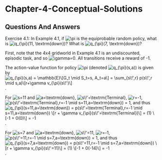 # Chapter-4-Conceptual-Solutions

## Questions And Answers
Exercise 4.1: In Example 4.1, if ![$\pi$](https://render.githubusercontent.com/render/math?math=%24%5Cpi%24) is the equiprobable random policy, what is ![$q_{\pi}(11, \textrm{down})$](https://render.githubusercontent.com/render/math?math=%24q_%7B%5Cpi%7D(11%2C%20%5Ctextrm%7Bdown%7D)%24)? What is ![$q_{\pi}(7, \textrm{down})$](https://render.githubusercontent.com/render/math?math=%24q_%7B%5Cpi%7D(7%2C%20%5Ctextrm%7Bdown%7D)%24)?

First, note that the 4x4 gridworld in Example 4.1 is an undiscounted, episodic task, and so ![$\gamma=0$](https://render.githubusercontent.com/render/math?math=%24%5Cgamma%3D0%24).  All transitions receive a reward of -1. 

The action-value function for policy ![$\pi$](https://render.githubusercontent.com/render/math?math=%24%5Cpi%24) (denoted ![$q_{\pi}(s,a)$](https://render.githubusercontent.com/render/math?math=%24q_%7B%5Cpi%7D(s%2Ca)%24)) is given by ![$q_{\pi}(s,a) = \mathbb{E}\[G_t \mid S_t=s, A_t=a\] = \sum_{s\!',r} p(s\!',r \mid s,a)\[r+\gamma v_{\pi}(s\!')\]$](https://render.githubusercontent.com/render/math?math=%24q_%7B%5Cpi%7D(s%2Ca)%20%3D%20%5Cmathbb%7BE%7D%5BG_t%20%5Cmid%20S_t%3Ds%2C%20A_t%3Da%5D%20%3D%20%5Csum_%7Bs%5C!'%2Cr%7D%20p(s%5C!'%2Cr%20%5Cmid%20s%2Ca)%5Br%2B%5Cgamma%20v_%7B%5Cpi%7D(s%5C!')%5D%24).

For ![$s=11$](https://render.githubusercontent.com/render/math?math=%24s%3D11%24) and ![$a=\textrm{down}$](https://render.githubusercontent.com/render/math?math=%24a%3D%5Ctextrm%7Bdown%7D%24), ![$s\!'=\textrm{Terminal}$](https://render.githubusercontent.com/render/math?math=%24s%5C!'%3D%5Ctextrm%7BTerminal%7D%24), ![$r=-1$](https://render.githubusercontent.com/render/math?math=%24r%3D-1%24), ![$p(s\!'=\textrm{Terminal},r=-1 \mid s=11,a=\textrm{down}) = 1$](https://render.githubusercontent.com/render/math?math=%24p(s%5C!'%3D%5Ctextrm%7BTerminal%7D%2Cr%3D-1%20%5Cmid%20s%3D11%2Ca%3D%5Ctextrm%7Bdown%7D)%20%3D%201%24), and thus ![$q_{\pi}(s=11,a=\textrm{down}) = p(s\!'=\textrm{Terminal},r=-1 \mid s=11,a=\textrm{down}) \[r + \gamma v_{\pi}(s\!'=\textrm{Terminal})\] = (1) \[-1 + 0(0)\] = -1$](https://render.githubusercontent.com/render/math?math=%24q_%7B%5Cpi%7D(s%3D11%2Ca%3D%5Ctextrm%7Bdown%7D)%20%3D%20p(s%5C!'%3D%5Ctextrm%7BTerminal%7D%2Cr%3D-1%20%5Cmid%20s%3D11%2Ca%3D%5Ctextrm%7Bdown%7D)%20%5Br%20%2B%20%5Cgamma%20v_%7B%5Cpi%7D(s%5C!'%3D%5Ctextrm%7BTerminal%7D)%5D%20%3D%20(1)%20%5B-1%20%2B%200(0)%5D%20%3D%20-1%24).

For ![$s=7$](https://render.githubusercontent.com/render/math?math=%24s%3D7%24) and ![$a=\textrm{down}$](https://render.githubusercontent.com/render/math?math=%24a%3D%5Ctextrm%7Bdown%7D%24), ![$s\!'=11$](https://render.githubusercontent.com/render/math?math=%24s%5C!'%3D11%24), ![$r=-1$](https://render.githubusercontent.com/render/math?math=%24r%3D-1%24), ![$p(s\!'=11,r=-1 \mid s=7,a=\textrm{down}) = 1$](https://render.githubusercontent.com/render/math?math=%24p(s%5C!'%3D11%2Cr%3D-1%20%5Cmid%20s%3D7%2Ca%3D%5Ctextrm%7Bdown%7D)%20%3D%201%24), and thus ![$q_{\pi}(s=7,a=\textrm{down}) = p(s\!'=11,r=-1 \mid s=7,a=\textrm{down}) \[r + \gamma v_{\pi}(s\!'=11)\] = (1) \[-1 + 0(-14)\] = -1$](https://render.githubusercontent.com/render/math?math=%24q_%7B%5Cpi%7D(s%3D7%2Ca%3D%5Ctextrm%7Bdown%7D)%20%3D%20p(s%5C!'%3D11%2Cr%3D-1%20%5Cmid%20s%3D7%2Ca%3D%5Ctextrm%7Bdown%7D)%20%5Br%20%2B%20%5Cgamma%20v_%7B%5Cpi%7D(s%5C!'%3D11)%5D%20%3D%20(1)%20%5B-1%20%2B%200(-14)%5D%20%3D%20-1%24).
